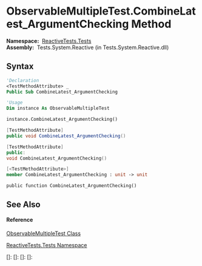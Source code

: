 # ObservableMultipleTest.CombineLatest\_ArgumentChecking Method

**Namespace:**  [ReactiveTests.Tests](ReactiveTests.Tests\ReactiveTests.Tests.md)  
**Assembly:**  Tests.System.Reactive (in Tests.System.Reactive.dll)

## Syntax

```vb
'Declaration
<TestMethodAttribute> _
Public Sub CombineLatest_ArgumentChecking
```

```vb
'Usage
Dim instance As ObservableMultipleTest

instance.CombineLatest_ArgumentChecking()
```

```csharp
[TestMethodAttribute]
public void CombineLatest_ArgumentChecking()
```

```c++
[TestMethodAttribute]
public:
void CombineLatest_ArgumentChecking()
```

```fsharp
[<TestMethodAttribute>]
member CombineLatest_ArgumentChecking : unit -> unit 
```

```jscript
public function CombineLatest_ArgumentChecking()
```

## See Also

#### Reference

[ObservableMultipleTest Class](ObservableMultipleTest\ObservableMultipleTest.md)

[ReactiveTests.Tests Namespace](ReactiveTests.Tests\ReactiveTests.Tests.md)

[]: 
[]: 
[]: 
[]: 
